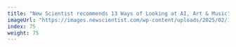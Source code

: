```yaml
---
title: "New Scientist recommends 13 Ways of Looking at AI, Art & Music"
imageUrl: "https://images.newscientist.com/wp-content/uploads/2025/02/14122556/SEI_239482708.jpg?width=788"
index: 75
weight: 75
---
```

